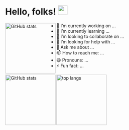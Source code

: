 # Hello, folks! <img src="https://raw.githubusercontent.com/MartinHeinz/MartinHeinz/master/wave.gif" width="30px">

<img align="left" height="160" alt="GitHub stats" src="https://github-readme-stats.vercel.app/api/pin/?username=ElementZeroMaintained&repo=ElementZeroV1">

- 🔭 I’m currently working on ...
- 🌱 I’m currently learning ...
- 👯 I’m looking to collaborate on ...
- 🤔 I’m looking for help with ...
- 💬 Ask me about ...
- 📫 How to reach me: ...
- 😄 Pronouns: ...
- ⚡ Fun fact: ...

<img align="left" height="160" alt="GitHub stats" src="https://github-readme-stats.vercel.app/api?username=OmegaLolBro&count_private=true&show_icons=true">
<img align="left" height="160" alt="top langs" src="https://github-readme-stats.vercel.app/api/top-langs/?username=OmegaLolBro&layout=compact">
